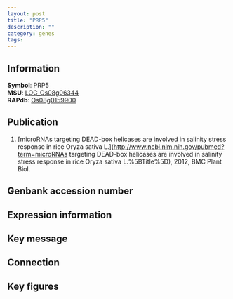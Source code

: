 ```yaml
---
layout: post
title: "PRP5"
description: ""
category: genes
tags: 
---
```


## Information
__Symbol__: PRP5  
__MSU__: [LOC_Os08g06344](http://rice.plantbiology.msu.edu/cgi-bin/ORF_infopage.cgi?orf=LOC_Os08g06344)  
__RAPdb__: [Os08g0159900](http://rapdb.dna.affrc.go.jp/viewer/gbrowse_details/irgsp1?name=Os08g0159900)  

## Publication
1. [microRNAs targeting DEAD-box helicases are involved in salinity stress response in rice Oryza sativa L.](http://www.ncbi.nlm.nih.gov/pubmed?term=microRNAs targeting DEAD-box helicases are involved in salinity stress response in rice Oryza sativa L.%5BTitle%5D), 2012, BMC Plant Biol.

## Genbank accession number

## Expression information

## Key message

## Connection

## Key figures


